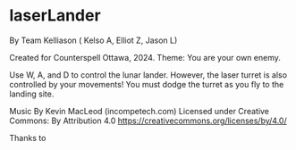 # laserLander
By Team Kelliason ( Kelso A, Elliot Z, Jason L)

Created for Counterspell Ottawa, 2024.
Theme: You are your own enemy.

Use W, A, and D to control the lunar lander. However, the laser turret is also controlled by your movements! You must dodge the turret as you fly to the landing site. 



Music By Kevin MacLeod (incompetech.com)
Licensed under Creative Commons: By Attribution 4.0
https://creativecommons.org/licenses/by/4.0/

Thanks to 
